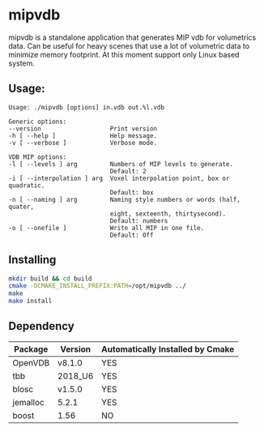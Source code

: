 # mipvdb
mipvdb is a standalone application that generates MIP vdb for volumetrics data. Can be useful for heavy scenes that use a lot of volumetric data to minimize memory footprint. At this moment support only Linux based system.

## Usage:
    Usage: ./mipvdb [options] in.vdb out.%l.vdb

    Generic options:
    --version                   Print version
    -h [ --help ]               Help message.
    -v [ --verbose ]            Verbose mode.

    VDB MIP options:
    -l [ --levels ] arg         Numbers of MIP levels to generate. 
                                Default: 2
    -i [ --interpolation ] arg  Voxel interpolation point, box or quadratic. 
                                Default: box
    -n [ --naming ] arg         Naming style numbers or words (half, quater, 
                                eight, sexteenth, thirtysecond). 
                                Default: numbers
    -o [ --onefile ]            Write all MIP in one file. 
                                Default: Off

## Installing
```bash
mkdir build && cd build
cmake -DCMAKE_INSTALL_PREFIX:PATH=/opt/mipvdb ../
make
make install
```

## Dependency
Package | Version | Automatically Installed by Cmake
--- | --- | ---
OpenVDB | v8.1.0 | YES
tbb | 2018_U6 | YES
blosc | v1.5.0 | YES
jemalloc | 5.2.1 | YES
boost | 1.56 | NO